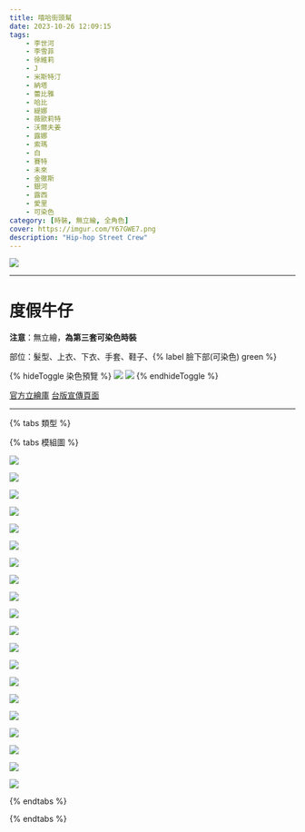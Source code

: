 ```yaml
---
title: 嘻哈街頭幫
date: 2023-10-26 12:09:15
tags:
    - 李世河
    - 李雪菲
    - 徐維莉
    - J
    - 米斯特汀
    - 納塔
    - 蕾比雅
    - 哈比
    - 緹娜
    - 薇歐莉特
    - 沃爾夫姜
    - 露娜
    - 索瑪
    - 白
    - 賽特
    - 未來
    - 金徹斯
    - 銀河
    - 露西
    - 愛里
    - 可染色
category: [時裝, 無立繪, 全角色]
cover: https://imgur.com/Y67GWE7.png
description: "Hip-hop Street Crew"
---
```


![](https://imgur.com/Y67GWE7.png)

---
# 度假牛仔


**注意**：無立繪，**為第三套可染色時裝**

部位：髮型、上衣、下衣、手套、鞋子、{% label 臉下部(可染色) green %}

{% hideToggle 染色預覽 %}
![](https://imgur.com/M7cqurx.png)
![](https://imgur.com/EWn1jY3.png)
{% endhideToggle %}

[官方立繪庫](https://closers.nexon.com/Pds/FanSiteKit)
[台版宣傳頁面](https://www.closers.com.tw/news/AlwRy4260)

---

{% tabs 類型 %}
<!-- tab 模組圖-->
{% tabs 模組圖 %}
<!-- tab 李世河(Seha)-->
[![](https://i.imgur.com/EQFvcMrh.png)](https://i.imgur.com/EQFvcMr.png)
<!-- endtab -->
<!-- tab 李雪菲(Seulbi)-->
[![](https://i.imgur.com/8lylcLIh.png)](https://i.imgur.com/8lylcLI.png)
<!-- endtab -->
<!-- tab 徐維莉(Yuri)-->
[![](https://i.imgur.com/0UjWCMjh.png)](https://i.imgur.com/0UjWCMj.png)
<!-- endtab -->
<!-- tab J-->
[![](https://i.imgur.com/QNIFnVzh.png)](https://i.imgur.com/QNIFnVz.png)
<!-- endtab -->
<!-- tab 米斯特汀(Tein)-->
[![](https://i.imgur.com/gcFUR2gh.png)](https://i.imgur.com/gcFUR2g.png)
<!-- endtab -->
<!-- tab 納塔(Nata)-->
[![](https://i.imgur.com/oC1kkQuh.png)](https://i.imgur.com/oC1kkQu.png)
<!-- endtab -->
<!-- tab 蕾比雅(Levia)-->
[![](https://i.imgur.com/RnlFo3Ch.png)](https://i.imgur.com/RnlFo3C.png)
<!-- endtab -->
<!-- tab 哈比(Harpy)-->
[![](https://i.imgur.com/ixLf7Rah.png)](https://i.imgur.com/ixLf7Ra.png)
<!-- endtab -->
<!-- tab 緹娜(Tina)-->
[![](https://i.imgur.com/27ZHqQ4h.png)](https://i.imgur.com/27ZHqQ4.png)
<!-- endtab -->
<!-- tab 薇歐莉特(Violet)-->
[![](https://i.imgur.com/WOxM0QFh.png)](https://i.imgur.com/WOxM0QF.png)
<!-- endtab -->
<!-- tab 沃爾夫姜(Wolfgang)-->
[![](https://i.imgur.com/gxpauaah.png)](https://i.imgur.com/gxpauaa.png)
<!-- endtab -->
<!-- tab 露娜(Luna)-->
[![](https://i.imgur.com/sf3OLszh.png)](https://i.imgur.com/sf3OLsz.png)
<!-- endtab -->
<!-- tab 索瑪(Soma)-->
[![](https://i.imgur.com/3DmGBoxh.png)](https://i.imgur.com/3DmGBox.png)
<!-- endtab -->
<!-- tab 白(Bai)-->
[![](https://i.imgur.com/p37xttyh.png)](https://i.imgur.com/p37xtty.png)
<!-- endtab -->
<!-- tab 賽特(Seth)-->
[![](https://i.imgur.com/uctWykyh.png)](https://i.imgur.com/uctWyky.png)
<!-- endtab -->
<!-- tab 未來(Mirae)-->
[![](https://i.imgur.com/h3mObkAh.png)](https://i.imgur.com/h3mObkA.png)
<!-- endtab -->
<!-- tab 徹斯(Chulsoo)-->
[![](https://i.imgur.com/E0LOCodh.png)](https://i.imgur.com/E0LOCod.png)
<!-- endtab -->
<!-- tab 銀河(Eunha)-->
[![](https://i.imgur.com/KpBBqNrh.png)](https://i.imgur.com/KpBBqNr.png)
<!-- endtab -->
<!-- tab 露西(Lucy)-->
[![](https://i.imgur.com/KkoN6zvh.png)](https://i.imgur.com/KkoN6zv.png)
<!-- endtab -->
<!-- tab 愛里(Aeri)-->
[![](https://i.imgur.com/DB1FBDEh.png)](https://i.imgur.com/DB1FBDE.png)
<!-- endtab -->
{% endtabs %}
<!-- endtab -->

{% endtabs %}
